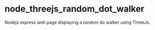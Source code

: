 # node_threejs_random_dot_walker
Nodejs express web page displaying a random do walker using ThreeJs. 
